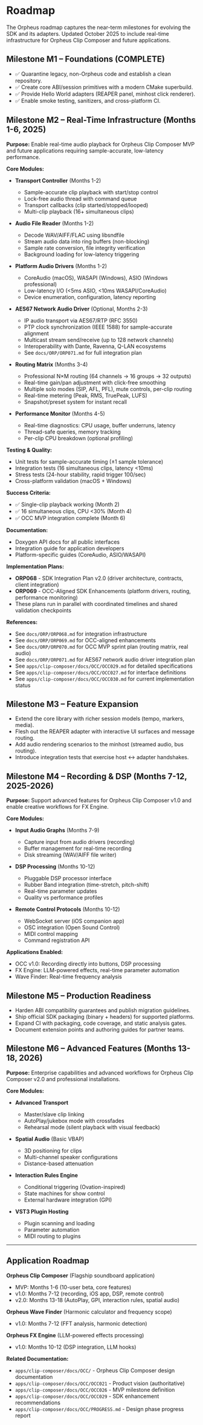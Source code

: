<!-- SPDX-License-Identifier: MIT -->
# Roadmap

The Orpheus roadmap captures the near-term milestones for evolving the SDK and
its adapters. Updated October 2025 to include real-time infrastructure for
Orpheus Clip Composer and future applications.

## Milestone M1 – Foundations (COMPLETE)

* ✅ Quarantine legacy, non-Orpheus code and establish a clean repository.
* ✅ Create core ABI/session primitives with a modern CMake superbuild.
* ✅ Provide Hello World adapters (REAPER panel, minhost click renderer).
* ✅ Enable smoke testing, sanitizers, and cross-platform CI.

## Milestone M2 – Real-Time Infrastructure (Months 1-6, 2025)

**Purpose:** Enable real-time audio playback for Orpheus Clip Composer MVP and
future applications requiring sample-accurate, low-latency performance.

**Core Modules:**

* **Transport Controller** (Months 1-2)
  - Sample-accurate clip playback with start/stop control
  - Lock-free audio thread with command queue
  - Transport callbacks (clip started/stopped/looped)
  - Multi-clip playback (16+ simultaneous clips)

* **Audio File Reader** (Months 1-2)
  - Decode WAV/AIFF/FLAC using libsndfile
  - Stream audio data into ring buffers (non-blocking)
  - Sample rate conversion, file integrity verification
  - Background loading for low-latency triggering

* **Platform Audio Drivers** (Months 1-2)
  - CoreAudio (macOS), WASAPI (Windows), ASIO (Windows professional)
  - Low-latency I/O (<5ms ASIO, <10ms WASAPI/CoreAudio)
  - Device enumeration, configuration, latency reporting

* **AES67 Network Audio Driver** (Optional, Months 2-3)
  - IP audio transport via AES67/RTP (RFC 3550)
  - PTP clock synchronization (IEEE 1588) for sample-accurate alignment
  - Multicast stream send/receive (up to 128 network channels)
  - Interoperability with Dante, Ravenna, Q-LAN ecosystems
  - See `docs/ORP/ORP071.md` for full integration plan

* **Routing Matrix** (Months 3-4)
  - Professional N×M routing (64 channels → 16 groups → 32 outputs)
  - Real-time gain/pan adjustment with click-free smoothing
  - Multiple solo modes (SIP, AFL, PFL), mute controls, per-clip routing
  - Real-time metering (Peak, RMS, TruePeak, LUFS)
  - Snapshot/preset system for instant recall

* **Performance Monitor** (Months 4-5)
  - Real-time diagnostics: CPU usage, buffer underruns, latency
  - Thread-safe queries, memory tracking
  - Per-clip CPU breakdown (optional profiling)

**Testing & Quality:**
- Unit tests for sample-accurate timing (±1 sample tolerance)
- Integration tests (16 simultaneous clips, latency <10ms)
- Stress tests (24-hour stability, rapid trigger 100/sec)
- Cross-platform validation (macOS + Windows)

**Success Criteria:**
- ✅ Single-clip playback working (Month 2)
- ✅ 16 simultaneous clips, CPU <30% (Month 4)
- ✅ OCC MVP integration complete (Month 6)

**Documentation:**
- Doxygen API docs for all public interfaces
- Integration guide for application developers
- Platform-specific guides (CoreAudio, ASIO/WASAPI)

**Implementation Plans:**
- **ORP068** - SDK Integration Plan v2.0 (driver architecture, contracts, client integration)
- **ORP069** - OCC-Aligned SDK Enhancements (platform drivers, routing, performance monitoring)
- These plans run in parallel with coordinated timelines and shared validation checkpoints

**References:**
- See `docs/ORP/ORP068.md` for integration infrastructure
- See `docs/ORP/ORP069.md` for OCC-aligned enhancements
- See `docs/ORP/ORP070.md` for OCC MVP sprint plan (routing matrix, real audio)
- See `docs/ORP/ORP071.md` for AES67 network audio driver integration plan
- See `apps/clip-composer/docs/OCC/OCC029.md` for detailed specifications
- See `apps/clip-composer/docs/OCC/OCC027.md` for interface definitions
- See `apps/clip-composer/docs/OCC/OCC030.md` for current implementation status

## Milestone M3 – Feature Expansion

* Extend the core library with richer session models (tempo, markers, media).
* Flesh out the REAPER adapter with interactive UI surfaces and message routing.
* Add audio rendering scenarios to the minhost (streamed audio, bus routing).
* Introduce integration tests that exercise host ↔ adapter handshakes.

## Milestone M4 – Recording & DSP (Months 7-12, 2025-2026)

**Purpose:** Support advanced features for Orpheus Clip Composer v1.0 and enable
creative workflows for FX Engine.

**Core Modules:**

* **Input Audio Graphs** (Months 7-9)
  - Capture input from audio drivers (recording)
  - Buffer management for real-time recording
  - Disk streaming (WAV/AIFF file writer)

* **DSP Processing** (Months 10-12)
  - Pluggable DSP processor interface
  - Rubber Band integration (time-stretch, pitch-shift)
  - Real-time parameter updates
  - Quality vs performance profiles

* **Remote Control Protocols** (Months 10-12)
  - WebSocket server (iOS companion app)
  - OSC integration (Open Sound Control)
  - MIDI control mapping
  - Command registration API

**Applications Enabled:**
- OCC v1.0: Recording directly into buttons, DSP processing
- FX Engine: LLM-powered effects, real-time parameter automation
- Wave Finder: Real-time frequency analysis

## Milestone M5 – Production Readiness

* Harden ABI compatibility guarantees and publish migration guidelines.
* Ship official SDK packaging (binary + headers) for supported platforms.
* Expand CI with packaging, code coverage, and static analysis gates.
* Document extension points and authoring guides for partner teams.

## Milestone M6 – Advanced Features (Months 13-18, 2026)

**Purpose:** Enterprise capabilities and advanced workflows for Orpheus Clip
Composer v2.0 and professional installations.

**Core Modules:**

* **Advanced Transport**
  - Master/slave clip linking
  - AutoPlay/jukebox mode with crossfades
  - Rehearsal mode (silent playback with visual feedback)

* **Spatial Audio** (Basic VBAP)
  - 3D positioning for clips
  - Multi-channel speaker configurations
  - Distance-based attenuation

* **Interaction Rules Engine**
  - Conditional triggering (Ovation-inspired)
  - State machines for show control
  - External hardware integration (GPI)

* **VST3 Plugin Hosting**
  - Plugin scanning and loading
  - Parameter automation
  - MIDI routing to plugins

---

## Application Roadmap

**Orpheus Clip Composer** (Flagship soundboard application)
- MVP: Months 1-6 (10-user beta, core features)
- v1.0: Months 7-12 (recording, iOS app, DSP, remote control)
- v2.0: Months 13-18 (AutoPlay, GPI, interaction rules, spatial audio)

**Orpheus Wave Finder** (Harmonic calculator and frequency scope)
- v1.0: Months 7-12 (FFT analysis, harmonic detection)

**Orpheus FX Engine** (LLM-powered effects processing)
- v1.0: Months 10-12 (DSP integration, LLM hooks)

**Related Documentation:**
- `apps/clip-composer/docs/OCC/` - Orpheus Clip Composer design documentation
- `apps/clip-composer/docs/OCC/OCC021` - Product vision (authoritative)
- `apps/clip-composer/docs/OCC/OCC026` - MVP milestone definition
- `apps/clip-composer/docs/OCC/OCC029` - SDK enhancement recommendations
- `apps/clip-composer/docs/OCC/PROGRESS.md` - Design phase progress report
